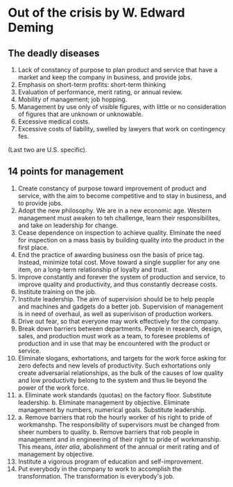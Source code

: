 # Out of the crisis by W. Edward Deming

## The deadly diseases

1. Lack of constancy of purpose to plan product and service that have a market
   and keep the company in business, and provide jobs.
2. Emphasis on short-term profits: short-term thinking
3. Evaluation of performance, merit rating, or annual review.
4. Mobility of management; job hopping.
5. Management by use only of visible figures, with little or no consideration
   of figures that are unknown or unknowable.
6. Excessive medical costs.
7. Excessive costs of liability, swelled by lawyers that work on contingency
  fes.

(Last two are U.S. specific).

## 14 points for management

1. Create constancy of purpose toward improvement of product and service, with
   the aim to become competitive and to stay in business, and to provide jobs.
2. Adopt the new philosophy. We are in a new economic age. Western management
   must awaken to teh challenge, learn their responsibilites, and take on
   leadership for change.
3. Cease dependence on inspection to achieve quality. Elminate the need for
   inspection on a mass basis by building quality into the product in the first
   place.
4. End the practice of awarding business osn the basis of price tag. Instead,
  minimize total cost. Move toward a single supplier for any one item, on a
  long-term relationship of loyalty and trust.
5. Improve constantly and forever the system of production and service, to
   improve quality and productivity, and thus constantly decrease costs.
6. Institute training on the job.
7. Institute leadership. The aim of supervision should be to help people and
   machines and gadgets do a better job. Supervision of management is in need
   of overhaul, as well as superivison of production workers.
8. Drive out fear, so that everyone may work effectively for the company.
9. Break down barriers between departments. People in research, design, sales,
   and production must work as a team, to foresee problems of production and in
   use that may be encountered with the product or service.
10. Eliminate slogans, exhortations, and targets for the work force asking
   for zero defects and new levels of productivity. Such exhortations only
   create adversarial relationships, as the bulk of the causes of low
   quality and low productivity belong to the system and thus lie beyond
   the power of the work force.
11. a. Eliminate work standards (quotas) on the factory floor. Substitute
    leadership.
    b. Eliminate management by objective. Eliminate management by numbers,
    numerical goals. Substitute leadership.
12. a. Remove barriers that rob the hourly worker of his right to pride of
    workmanshp. The responsibility of supervisors must be changed from sheer
    numbers to quality.
    b. Remove barriers that rob people in management and in engineering of
    their right to pride of workmanship. This means, *inter alia*, abolishment
    of the annual or merit rating and of management by objective.
13. Institute a vigorous program of education and self-improvement.
14. Put everybody in the company to work to accomplish the transformation. The
    transformation is everybody's job.
